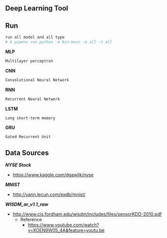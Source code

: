 ## Deep Learning Tool

## Run

```bash
run all model and all type
# $ pipenv run python -m bin.main -m all -t all
```

**MLP**

```bash
Multilayer perceptron
```

**CNN**
```bash
Convolutional Neural Network
```

**RNN**
```bash
Recurrent Neural Network
```


**LSTM**
```bash
Long short-term memory
```

**GRU**
```bash
Gated Recurrent Unit
```

## Data Sources

***NYSE Stock***
- https://www.kaggle.com/dgawlik/nyse

***MNIST***
- http://yann.lecun.com/exdb/mnist/

***WISDM_ar_v1.1_raw***
- http://www.cis.fordham.edu/wisdm/includes/files/sensorKDD-2010.pdf
    - Reference
        - https://www.youtube.com/watch?v=XOEN9W05_4A&feature=youtu.be
